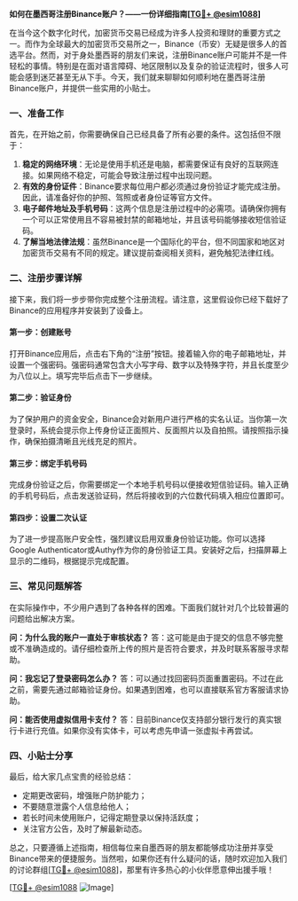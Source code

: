 **如何在墨西哥注册Binance账户？——一份详细指南[[TG💪+ @esim1088](https://t.me/s/esim1088)]**

在当今这个数字化时代，加密货币交易已经成为许多人投资和理财的重要方式之一。而作为全球最大的加密货币交易所之一，Binance（币安）无疑是很多人的首选平台。然而，对于身处墨西哥的朋友们来说，注册Binance账户可能并不是一件轻松的事情。特别是在面对语言障碍、地区限制以及复杂的验证流程时，很多人可能会感到迷茫甚至无从下手。今天，我们就来聊聊如何顺利地在墨西哥注册Binance账户，并提供一些实用的小贴士。

### 一、准备工作

首先，在开始之前，你需要确保自己已经具备了所有必要的条件。这包括但不限于：

1. **稳定的网络环境**：无论是使用手机还是电脑，都需要保证有良好的互联网连接。如果网络不稳定，可能会导致注册过程中出现问题。
2. **有效的身份证件**：Binance要求每位用户都必须通过身份验证才能完成注册。因此，请准备好你的护照、驾照或者身份证等官方文件。
3. **电子邮件地址及手机号码**：这两个信息是注册过程中的必需项。请确保你拥有一个可以正常使用且不容易被封禁的邮箱地址，并且该号码能够接收短信验证码。
4. **了解当地法律法规**：虽然Binance是一个国际化的平台，但不同国家和地区对加密货币交易有不同的规定。建议提前查阅相关资料，避免触犯法律红线。

### 二、注册步骤详解

接下来，我们将一步步带你完成整个注册流程。请注意，这里假设你已经下载好了Binance的应用程序并安装到了设备上。

#### 第一步：创建账号

打开Binance应用后，点击右下角的“注册”按钮。接着输入你的电子邮箱地址，并设置一个强密码。强密码通常包含大小写字母、数字以及特殊字符，并且长度至少为八位以上。填写完毕后点击下一步继续。

#### 第二步：验证身份

为了保护用户的资金安全，Binance会对新用户进行严格的实名认证。当你第一次登录时，系统会提示你上传身份证正面照片、反面照片以及自拍照。请按照指示操作，确保拍摄清晰且光线充足的照片。

#### 第三步：绑定手机号码

完成身份验证之后，你需要绑定一个本地手机号码以便接收短信验证码。输入正确的手机号码后，点击发送验证码，然后将接收到的六位数代码填入相应位置即可。

#### 第四步：设置二次认证

为了进一步提高账户安全性，强烈建议启用双重身份验证功能。你可以选择Google Authenticator或Authy作为你的身份验证工具。安装好之后，扫描屏幕上显示的二维码，根据提示完成配置。

### 三、常见问题解答

在实际操作中，不少用户遇到了各种各样的困难。下面我们就针对几个比较普遍的问题给出解决方案。

**问：为什么我的账户一直处于审核状态？**
答：这可能是由于提交的信息不够完整或不准确造成的。请仔细检查所上传的照片是否符合要求，并及时联系客服寻求帮助。

**问：我忘记了登录密码怎么办？**
答：可以通过找回密码页面重置密码。不过在此之前，需要先通过邮箱验证身份。如果遇到困难，也可以直接联系官方客服请求协助。

**问：能否使用虚拟信用卡支付？**
答：目前Binance仅支持部分银行发行的真实银行卡进行充值。如果你没有实体卡，可以考虑先申请一张虚拟卡再尝试。

### 四、小贴士分享

最后，给大家几点宝贵的经验总结：

- 定期更改密码，增强账户防护能力；
- 不要随意泄露个人信息给他人；
- 若长时间未使用账户，记得定期登录以保持活跃度；
- 关注官方公告，及时了解最新动态。

总之，只要遵循上述指南，相信每位来自墨西哥的朋友都能够成功注册并享受Binance带来的便捷服务。当然啦，如果你还有什么疑问的话，随时欢迎加入我们的讨论群组[[TG💪+ @esim1088](https://t.me/s/esim1088)]，那里有许多热心的小伙伴愿意伸出援手哦！

[[TG💪+ @esim1088](https://t.me/s/esim1088) ![Image](https://i.postimg.cc/4NQfJmqS/Snipaste-2025-05-13-00-14-12.png)]